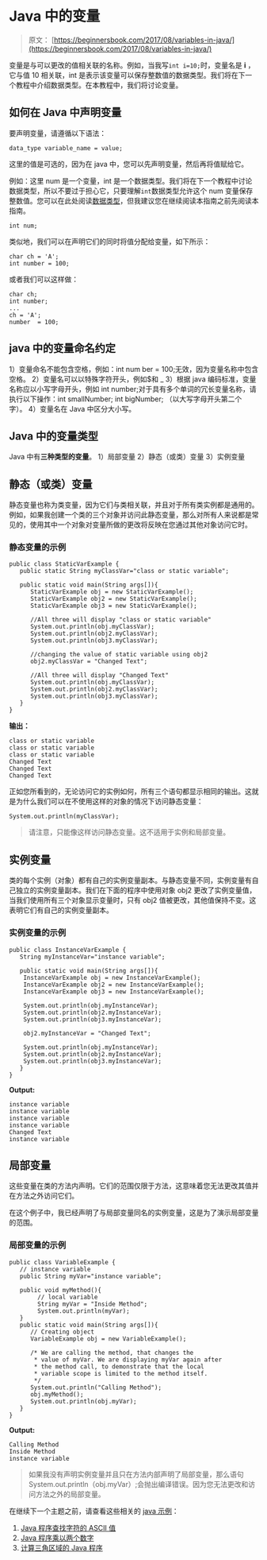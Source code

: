 # Java 中的变量

> 原文： [https://beginnersbook.com/2017/08/variables-in-java/](https://beginnersbook.com/2017/08/variables-in-java/)

变量是与可以更改的值相关联的名称。例如，当我写`int i=10;`时，变量名是 **i** ，它与值 10 相关联，int 是表示该变量可以保存整数值的数据类型。我们将在下一个教程中介绍数据类型。在本教程中，我们将讨论变量。

## 如何在 Java 中声明变量

要声明变量，请遵循以下语法：

```
data_type variable_name = value;
```

这里的值是可选的，因为在 java 中，您可以先声明变量，然后再将值赋给它。

例如：这里 num 是一个变量，int 是一个数据类型。我们将在下一个教程中讨论数据类型，所以不要过于担心它，只要理解`int`数据类型允许这个 num 变量保存整数值。您可以在此处阅读[数据类型](https://beginnersbook.com/2017/08/data-types-in-java/)，但我建议您在继续阅读本指南之前先阅读本指南。

```
int num;

```

类似地，我们可以在声明它们的同时将值分配给变量，如下所示：

```
char ch = 'A';
int number = 100;

```

或者我们可以这样做：

```
char ch;
int number;
...
ch = 'A';
number  = 100;

```

## java 中的变量命名约定

1）变量命名不能包含空格，例如：int num ber = 100;无效，因为变量名称中包含空格。
2）变量名可以以特殊字符开头，例如$和 _
3）根据 java 编码标准，变量名称应以小写字母开头，例如 int number;对于具有多个单词的冗长变量名称，请执行以下操作：int smallNumber; int bigNumber; （以大写字母开头第二个字）。
4）变量名在 Java 中区分大小写。

## Java 中的变量类型

Java 中有**三种类型的变量**。
1）局部变量 2）静态（或类）变量 3）实例变量

## 静态（或类）变量

静态变量也称为类变量，因为它们与类相关联，并且对于所有类实例都是通用的。例如，如果我创建一个类的三个对象并访问此静态变量，那么对所有人来说都是常见的，使用其中一个对象对变量所做的更改将反映在您通过其他对象访问它时。

### 静态变量的示例

```
public class StaticVarExample {
   public static String myClassVar="class or static variable";

   public static void main(String args[]){
      StaticVarExample obj = new StaticVarExample();
      StaticVarExample obj2 = new StaticVarExample();
      StaticVarExample obj3 = new StaticVarExample();

      //All three will display "class or static variable"
      System.out.println(obj.myClassVar);
      System.out.println(obj2.myClassVar);
      System.out.println(obj3.myClassVar);

      //changing the value of static variable using obj2
      obj2.myClassVar = "Changed Text";

      //All three will display "Changed Text"
      System.out.println(obj.myClassVar);
      System.out.println(obj2.myClassVar);
      System.out.println(obj3.myClassVar);
   }
}
```

**输出：**

```
class or static variable
class or static variable
class or static variable
Changed Text
Changed Text
Changed Text

```

正如您所看到的，无论访问它的实例如何，所有三个语句都显示相同的输出。这就是为什么我们可以在不使用这样的对象的情况下访问静态变量：

```
System.out.println(myClassVar);
```

> 请注意，只能像这样访问静态变量。这不适用于实例和局部变量。

## 实例变量

类的每个实例（对象）都有自己的实例变量副本。与静态变量不同，实例变量有自己独立的实例变量副本。我们在下面的程序中使用对象 obj2 更改了实例变量值，当我们使用所有三个对象显示变量时，只有 obj2 值被更改，其他值保持不变。这表明它们有自己的实例变量副本。

### 实例变量的示例

```
public class InstanceVarExample {
   String myInstanceVar="instance variable";

   public static void main(String args[]){
	InstanceVarExample obj = new InstanceVarExample();
	InstanceVarExample obj2 = new InstanceVarExample();
	InstanceVarExample obj3 = new InstanceVarExample();

	System.out.println(obj.myInstanceVar);
	System.out.println(obj2.myInstanceVar);
	System.out.println(obj3.myInstanceVar);

	obj2.myInstanceVar = "Changed Text";

	System.out.println(obj.myInstanceVar);
	System.out.println(obj2.myInstanceVar);
	System.out.println(obj3.myInstanceVar);
   }
}

```

**Output:**

```
instance variable
instance variable
instance variable
instance variable
Changed Text
instance variable

```

## 局部变量

这些变量在类的方法内声明。它们的范围仅限于方法，这意味着您无法更改其值并在方法之外访问它们。

在这个例子中，我已经声明了与局部变量同名的实例变量，这是为了演示局部变量的范围。

### 局部变量的示例

```
public class VariableExample {
   // instance variable
   public String myVar="instance variable";

   public void myMethod(){
    	// local variable
    	String myVar = "Inside Method";
    	System.out.println(myVar);
   }
   public static void main(String args[]){
      // Creating object
      VariableExample obj = new VariableExample();

      /* We are calling the method, that changes the 
       * value of myVar. We are displaying myVar again after 
       * the method call, to demonstrate that the local 
       * variable scope is limited to the method itself.
       */
      System.out.println("Calling Method");
      obj.myMethod();
      System.out.println(obj.myVar);
   }
}

```

**Output:**

```
Calling Method
Inside Method
instance variable

```

> 如果我没有声明实例变量并且只在方法内部声明了局部变量，那么语句 System.out.println（obj.myVar）;会抛出编译错误。因为您无法更改和访问方法之外的局部变量。

在继续下一个主题之前，请查看这些相关的 [java 示例](https://beginnersbook.com/2017/09/java-examples/)：

1.  [Java 程序查找字符的 ASCII 值](https://beginnersbook.com/2017/09/java-program-to-find-ascii-value-of-a-character/)
2.  [Java 程序乘以两个数字](https://beginnersbook.com/2017/09/java-program-to-multiply-two-numbers/)
3.  [计算三角区域的 Java 程序](https://beginnersbook.com/2014/01/java-program-to-calculate-area-of-triangle/)